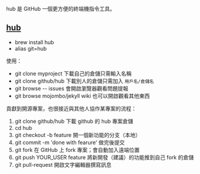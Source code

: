hub 是 GitHub 一個更方便的終端機指令工具。

## [hub](https://hub.github.com)

- brew install hub
- alias git=hub

使用：

- git clone myproject 下載自己的倉儲只需輸入名稱
- git clone github/hub 下載別人的倉儲只需加入 `用戶名/倉儲名`
- git browse -- issues 會開啟瀏覽器觀看問題提報
- git browse mojombo/jekyll wiki 也可以開啟觀看其他東西

貢獻到開源專案，也很接近與其他人協作某專案的流程：

1. git clone github/hub 下載 github 的 hub 專案倉儲
2. cd hub
3. git checkout -b feature 開一個新功能的分支（本地）
4. git commit -m 'done with fearure' 做完後提交
5. git fork 在 GitHub 上 fork 專案；會自動加入遠端位置
6. git push YOUR_USER feature 將新開發（建議）的功能推到自己 fork 的倉儲
7. git pull-request 開啟文字編輯器撰寫訊息



